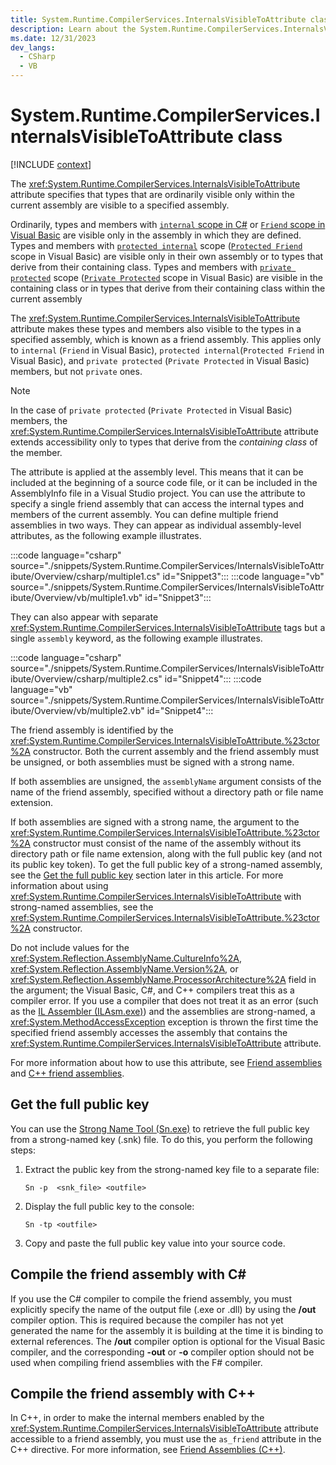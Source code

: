 ```yaml
---
title: System.Runtime.CompilerServices.InternalsVisibleToAttribute class
description: Learn about the System.Runtime.CompilerServices.InternalsVisibleToAttribute class.
ms.date: 12/31/2023
dev_langs:
  - CSharp
  - VB
---
```

# System.Runtime.CompilerServices.InternalsVisibleToAttribute class

[!INCLUDE [context](includes/context.md)]

The <xref:System.Runtime.CompilerServices.InternalsVisibleToAttribute> attribute specifies that types that are ordinarily visible only within the current assembly are visible to a specified assembly.

Ordinarily, types and members with [`internal` scope in C#](../../csharp/language-reference/keywords/internal.md) or [`Friend` scope in Visual Basic](../../visual-basic/language-reference/modifiers/friend.md) are visible only in the assembly in which they are defined. Types and members with [`protected internal`](../../csharp/language-reference/keywords/protected-internal.md) scope ([`Protected Friend`](../../visual-basic/language-reference/modifiers/protected-friend.md) scope in Visual Basic) are visible only in their own assembly or to types that derive from their containing class. Types and members with [`private protected`](../../csharp/language-reference/keywords/private-protected.md) scope ([`Private Protected`](../../visual-basic/language-reference/modifiers/private-protected.md) scope in Visual Basic) are visible in the containing class or in types that derive from their containing class within the current assembly

The <xref:System.Runtime.CompilerServices.InternalsVisibleToAttribute> attribute makes these types and members also visible to the types in a specified assembly, which is known as a friend assembly. This applies only to `internal` (`Friend` in Visual Basic), `protected internal`(`Protected Friend` in Visual Basic), and `private protected` (`Private Protected` in Visual Basic) members, but not `private` ones.

> [!NOTE]
> In the case of `private protected` (`Private Protected` in Visual Basic) members, the <xref:System.Runtime.CompilerServices.InternalsVisibleToAttribute> attribute extends accessibility only to types that derive from the *containing class* of the member.

The attribute is applied at the assembly level. This means that it can be included at the beginning of a source code file, or it can be included in the AssemblyInfo file in a Visual Studio project. You can use the attribute to specify a single friend assembly that can access the internal types and members of the current assembly. You can define multiple friend assemblies in two ways. They can appear as individual assembly-level attributes, as the following example illustrates.

:::code language="csharp" source="./snippets/System.Runtime.CompilerServices/InternalsVisibleToAttribute/Overview/csharp/multiple1.cs" id="Snippet3":::
:::code language="vb" source="./snippets/System.Runtime.CompilerServices/InternalsVisibleToAttribute/Overview/vb/multiple1.vb" id="Snippet3":::

They can also appear with separate <xref:System.Runtime.CompilerServices.InternalsVisibleToAttribute> tags but a single `assembly` keyword, as the following example illustrates.

:::code language="csharp" source="./snippets/System.Runtime.CompilerServices/InternalsVisibleToAttribute/Overview/csharp/multiple2.cs" id="Snippet4":::
:::code language="vb" source="./snippets/System.Runtime.CompilerServices/InternalsVisibleToAttribute/Overview/vb/multiple2.vb" id="Snippet4":::

The friend assembly is identified by the <xref:System.Runtime.CompilerServices.InternalsVisibleToAttribute.%23ctor%2A> constructor. Both the current assembly and the friend assembly must be unsigned, or both assemblies must be signed with a strong name.

If both assemblies are unsigned, the `assemblyName` argument consists of the name of the friend assembly, specified without a directory path or file name extension.

If both assemblies are signed with a strong name, the argument to the <xref:System.Runtime.CompilerServices.InternalsVisibleToAttribute.%23ctor%2A> constructor must consist of the name of the assembly without its directory path or file name extension, along with the full public key (and not its public key token). To get the full public key of a strong-named assembly, see the [Get the full public key](#get-the-full-public-key) section later in this article. For more information about using <xref:System.Runtime.CompilerServices.InternalsVisibleToAttribute> with strong-named assemblies, see the <xref:System.Runtime.CompilerServices.InternalsVisibleToAttribute.%23ctor%2A> constructor.

Do not include values for the <xref:System.Reflection.AssemblyName.CultureInfo%2A>, <xref:System.Reflection.AssemblyName.Version%2A>, or <xref:System.Reflection.AssemblyName.ProcessorArchitecture%2A> field in the argument; the Visual Basic, C#, and C++ compilers treat this as a compiler error. If you use a compiler that does not treat it as an error (such as the [IL Assembler (ILAsm.exe)](../../framework/tools/ilasm-exe-il-assembler.md)) and the assemblies are strong-named, a <xref:System.MethodAccessException> exception is thrown the first time the specified friend assembly accesses the assembly that contains the <xref:System.Runtime.CompilerServices.InternalsVisibleToAttribute> attribute.

For more information about how to use this attribute, see [Friend assemblies](../../standard/assembly/friend.md) and [C++ friend assemblies](/cpp/dotnet/friend-assemblies-cpp).

## Get the full public key

You can use the [Strong Name Tool (Sn.exe)](../../framework/tools/sn-exe-strong-name-tool.md) to retrieve the full public key from a strong-named key (.snk) file. To do this, you perform the following steps:

1. Extract the public key from the strong-named key file to a separate file:

     `Sn -p  <snk_file> <outfile>`

2. Display the full public key to the console:

     `Sn -tp <outfile>`

3. Copy and paste the full public key value into your source code.

## Compile the friend assembly with C\#

If you use the C# compiler to compile the friend assembly, you must explicitly specify the name of the output file (.exe or .dll) by using the **/out** compiler option. This is required because the compiler has not yet generated the name for the assembly it is building at the time it is binding to external references. The **/out** compiler option is optional for the Visual Basic compiler, and the corresponding **-out** or **-o** compiler option should not be used when compiling friend assemblies with the F# compiler.

## Compile the friend assembly with C++

In C++, in order to make the internal members enabled by the <xref:System.Runtime.CompilerServices.InternalsVisibleToAttribute> attribute accessible to a friend assembly, you must use the `as_friend` attribute in the C++  directive. For more information, see [Friend Assemblies (C++)](/cpp/dotnet/friend-assemblies-cpp).

